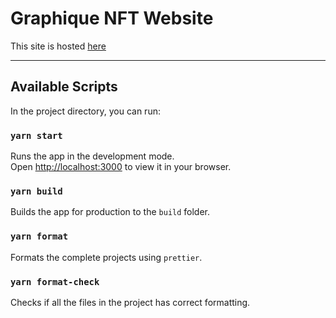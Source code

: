 # Graphique NFT Website

This site is hosted [here](https://sad-nightingale-600888.netlify.app/)

---------------------------------------------------------------------------

## Available Scripts

In the project directory, you can run:

### `yarn start`

Runs the app in the development mode.\
Open [http://localhost:3000](http://localhost:3000) to view it in your browser.

### `yarn build`

Builds the app for production to the `build` folder.

### `yarn format`

Formats the complete projects using `prettier`.

### `yarn format-check`

Checks if all the files in the project has correct formatting.